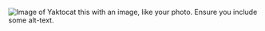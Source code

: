 ![Image of Yaktocat](https://octodex.github.com/images/yaktocat.png) this with an image, like your photo. Ensure you include some alt-text.
